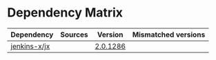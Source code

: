 # Dependency Matrix

Dependency | Sources | Version | Mismatched versions
---------- | ------- | ------- | -------------------
[jenkins-x/jx](https://github.com/jenkins-x/jx.git) |  | [2.0.1286](https://github.com/jenkins-x/jx/releases/tag/v2.0.1286) | 
